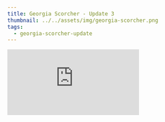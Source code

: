 ```yaml
---
title: Georgia Scorcher - Update 3
thumbnail: ../../assets/img/georgia-scorcher.png
tags:
  - georgia-scorcher-update
---
```

<iframe src="https://www.youtube.com/embed/yrmJr10mUbU?si=i3YSTCycqCy1pHg1" title="YouTube video player" frameborder="0" allow="accelerometer; autoplay; clipboard-write; encrypted-media; gyroscope; picture-in-picture; web-share" referrerpolicy="strict-origin-when-cross-origin" allowfullscreen></iframe>
